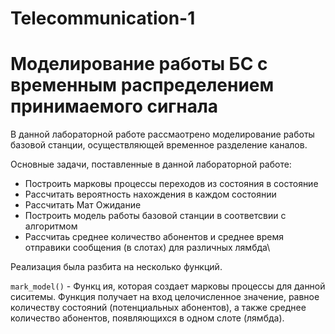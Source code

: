 # Telecommunication-1
# Моделирование работы БС с временным распределением принимаемого сигнала

В данной лабораторной работе рассмаотрено моделирование работы базовой станции, осуществляющей временное разделение каналов. 

Основные задачи, поставленные в данной лабораторной работе:
* Построить марковы процессы переходов из состояния в состояние
* Рассчитать вероятность нахождения в каждом состоянии
* Рассчитать Мат Ожидание
* Построить модель работы базовой станции в соответсвии с алгоритмом
* Рассчитаь среднее количество абонентов и среднее время отправики сообщения (в слотах) для различных лямбда\

Реализация была разбита на несколько функций.

`mark_model()` - Функц ия, которая создает марковы процессы для данной сиситемы. Функция получает на вход целочисленное значение, равное количеству состояний (потенциальных абонентов), а также среднее количество абонентов, появляющихся в одном слоте (лямбда). 


 


